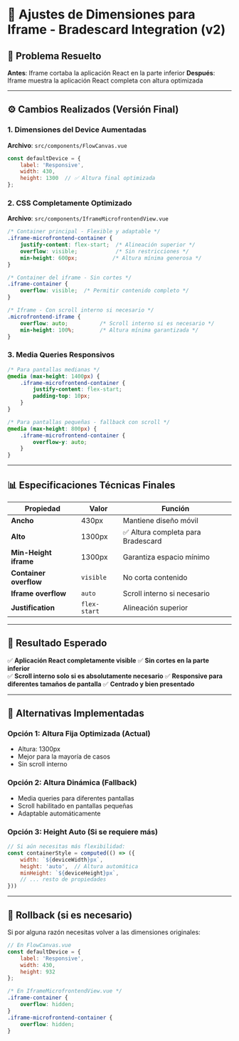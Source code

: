 # 📐 Ajustes de Dimensiones para Iframe - Bradescard Integration (v2)

## 🎯 **Problema Resuelto**

**Antes**: Iframe cortaba la aplicación React en la parte inferior
**Después**: Iframe muestra la aplicación React completa con altura optimizada

---

## ⚙️ **Cambios Realizados (Versión Final)**

### **1. Dimensiones del Device Aumentadas**

**Archivo**: `src/components/FlowCanvas.vue`

```javascript
const defaultDevice = {
    label: 'Responsive',
    width: 430,
    height: 1300  // ✅ Altura final optimizada
};
```

### **2. CSS Completamente Optimizado**

**Archivo**: `src/components/IframeMicrofrontendView.vue`

```css
/* Container principal - Flexible y adaptable */
.iframe-microfrontend-container {
    justify-content: flex-start;  /* Alineación superior */
    overflow: visible;            /* Sin restricciones */
    min-height: 600px;           /* Altura mínima generosa */
}

/* Container del iframe - Sin cortes */
.iframe-container {
    overflow: visible;  /* Permitir contenido completo */
}

/* Iframe - Con scroll interno si necesario */
.microfrontend-iframe {
    overflow: auto;          /* Scroll interno si es necesario */
    min-height: 100%;        /* Altura mínima garantizada */
}
```

### **3. Media Queries Responsivos**

```css
/* Para pantallas medianas */
@media (max-height: 1400px) {
    .iframe-microfrontend-container {
        justify-content: flex-start;
        padding-top: 10px;
    }
}

/* Para pantallas pequeñas - fallback con scroll */
@media (max-height: 800px) {
    .iframe-microfrontend-container {
        overflow-y: auto;
    }
}
```

---

## 📊 **Especificaciones Técnicas Finales**

| Propiedad | Valor | Función |
|-----------|-------|---------|
| **Ancho** | 430px | Mantiene diseño móvil |
| **Alto** | 1300px | ✅ Altura completa para Bradescard |
| **Min-Height iframe** | 1300px | Garantiza espacio mínimo |
| **Container overflow** | `visible` | No corta contenido |
| **Iframe overflow** | `auto` | Scroll interno si necesario |
| **Justification** | `flex-start` | Alineación superior |

---

## 🎨 **Resultado Esperado**

✅ **Aplicación React completamente visible**
✅ **Sin cortes en la parte inferior**  
✅ **Scroll interno solo si es absolutamente necesario**
✅ **Responsive para diferentes tamaños de pantalla**
✅ **Centrado y bien presentado**

---

## 🔄 **Alternativas Implementadas**

### **Opción 1: Altura Fija Optimizada (Actual)**
- Altura: 1300px
- Mejor para la mayoría de casos
- Sin scroll interno

### **Opción 2: Altura Dinámica (Fallback)**
- Media queries para diferentes pantallas
- Scroll habilitado en pantallas pequeñas
- Adaptable automáticamente

### **Opción 3: Height Auto (Si se requiere más)**
```javascript
// Si aún necesitas más flexibilidad:
const containerStyle = computed(() => ({
    width: `${deviceWidth}px`,
    height: 'auto',  // Altura automática
    minHeight: `${deviceHeight}px`,
    // ... resto de propiedades
}))
```

---

## 🔄 **Rollback (si es necesario)**

Si por alguna razón necesitas volver a las dimensiones originales:

```javascript
// En FlowCanvas.vue
const defaultDevice = {
    label: 'Responsive',
    width: 430,
    height: 932
};
```

```css
/* En IframeMicrofrontendView.vue */
.iframe-container {
    overflow: hidden;
}
.iframe-microfrontend-container {
    overflow: hidden;
}
```
